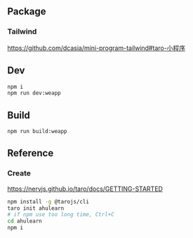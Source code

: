 ## Package
### Tailwind
https://github.com/dcasia/mini-program-tailwind#taro-小程序

## Dev
```bash
npm i
npm run dev:weapp
```

## Build
```bash
npm run build:weapp
```

## Reference
### Create
https://nervjs.github.io/taro/docs/GETTING-STARTED
```bash
npm install -g @tarojs/cli
taro init ahulearn
# if npm use too long time, Ctrl+C
cd ahulearn
npm i
```

